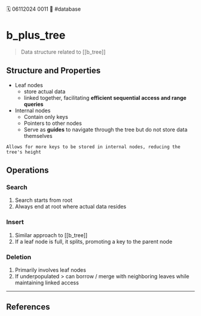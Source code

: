 🗓️ 06112024 0011
📎 #database 

# b_plus_tree

> Data structure related to [[b_tree]]

## Structure and Properties
- Leaf nodes 
	- store actual data
	- linked together, facilitating **efficient sequential access and range queries**
- Internal nodes 
	- Contain only keys 
	- Pointers to other nodes
	- Serve as **guides** to navigate through the tree but do not store data themselves

```ad-note
Allows for more keys to be stored in internal nodes, reducing the tree's height
```
## Operations
### Search
1. Search starts from root
2. Always end at root where actual data resides
### Insert
1. Similar approach to [[b_tree]]
2. If a leaf node is full, it splits, promoting a key to the parent node

### Deletion
1. Primarily involves leaf nodes
2. If underpopulated > can borrow / merge with neighboring leaves while maintaining linked access



---

## References
